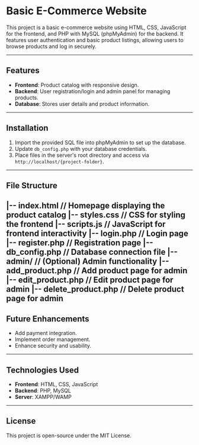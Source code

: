 # Basic E-Commerce Website

This project is a basic e-commerce website using HTML, CSS, JavaScript for the frontend, and PHP with MySQL (phpMyAdmin) for the backend. It features user authentication and basic product listings, allowing users to browse products and log in securely.

---

## Features
- **Frontend**: Product catalog with responsive design.
- **Backend**: User registration/login and admin panel for managing products.
- **Database**: Stores user details and product information.

---

## Installation
1. Import the provided SQL file into phpMyAdmin to set up the database.
2. Update `db_config.php` with your database credentials.
3. Place files in the server's root directory and access via `http://localhost/{project-folder}`.

---

## File Structure
|-- index.html // Homepage displaying the product catalog |-- styles.css // CSS for styling the frontend |-- scripts.js // JavaScript for frontend interactivity |-- login.php // Login page |-- register.php // Registration page |-- db_config.php // Database connection file |-- admin/ // (Optional) Admin functionality |-- add_product.php // Add product page for admin |-- edit_product.php // Edit product page for admin |-- delete_product.php // Delete product page for admin
---

## Future Enhancements
- Add payment integration.
- Implement order management.
- Enhance security and usability.

---

## Technologies Used
- **Frontend**: HTML, CSS, JavaScript
- **Backend**: PHP, MySQL
- **Server**: XAMPP/WAMP

---

## License
This project is open-source under the MIT License.
